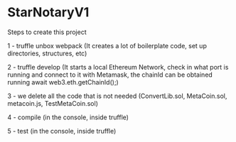 # StarNotaryV1

Steps to create this project

1 - truffle unbox webpack (It creates a lot of boilerplate code, set up directories, structures, etc)

2 - truffle develop (It starts a local Ethereum Network, check in what port is running and connect to it with Metamask, the chainId can be obtained running await web3.eth.getChainId();)


3 - we delete all the code that is not needed (ConvertLib.sol, MetaCoin.sol, metacoin.js, TestMetaCoin.sol)

4 - compile (in the console, inside truffle)

5 - test (in the console, inside truffle)
